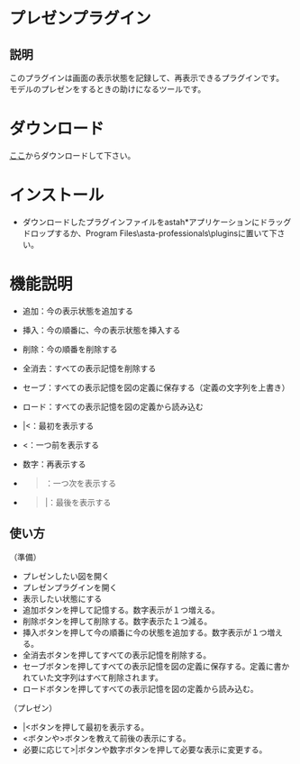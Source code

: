# プレゼンプラグイン

## 説明
このプラグインは画面の表示状態を記録して、再表示できるプラグインです。
モデルのプレゼンをするときの助けになるツールです。

# ダウンロード
[ここ](https://github.com/snytng/presen/raw/master/target/presen-0.1.1.jar)からダウンロードして下さい。

# インストール
- ダウンロードしたプラグインファイルをastah*アプリケーションにドラッグドロップするか、Program Files\asta-professionals\pluginsに置いて下さい。

# 機能説明
- 追加：今の表示状態を追加する
- 挿入：今の順番に、今の表示状態を挿入する
- 削除：今の順番を削除する
- 全消去：すべての表示記憶を削除する

- セーブ：すべての表示記憶を図の定義に保存する（定義の文字列を上書き）
- ロード：すべての表示記憶を図の定義から読み込む

- |<：最初を表示する
- <：一つ前を表示する
- 数字：再表示する
- >：一つ次を表示する
- >|：最後を表示する


## 使い方
（準備）
- プレゼンしたい図を開く
- プレゼンプラグインを開く
- 表示したい状態にする
- 追加ボタンを押して記憶する。数字表示が１つ増える。
- 削除ボタンを押して削除する。数字表示た１つ減る。
- 挿入ボタンを押して今の順番に今の状態を追加する。数字表示が１つ増える。
- 全消去ボタンを押してすべての表示記憶を削除する。
- セーブボタンを押してすべての表示記憶を図の定義に保存する。定義に書かれていた文字列はすべて削除されます。
- ロードボタンを押してすべての表示記憶を図の定義から読み込む。

（プレゼン）
- |<ボタンを押して最初を表示する。
- <ボタンや>ボタンを教えて前後の表示にする。
- 必要に応じて>|ボタンや数字ボタンを押して必要な表示に変更する。

